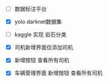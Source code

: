 
- [ ] 数据标注平台

- [x] yolo darknet数据集 

- [ ] kaggle 实现 岩石分类





- [x] 司机新增界面仅添加司机
- [x] 新增按钮 查看所有司机
- [x] 车辆管理界面 新增按钮 查看所有司机

